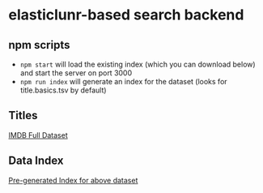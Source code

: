 # elasticlunr-based search backend

## npm scripts
 * `npm start` will load the existing index (which you can download below) and start the server on port 3000
 * `npm run index` will generate an index for the dataset (looks for title.basics.tsv by default)

## Titles
[IMDB Full Dataset](https://datasets.imdbws.com/title.basics.tsv.gz)

## Data Index
[Pre-generated Index for above dataset](https://drive.google.com/open?id=1GyJM4xfnEQiDLCGXni3bWfEdBw6Mqy9g)